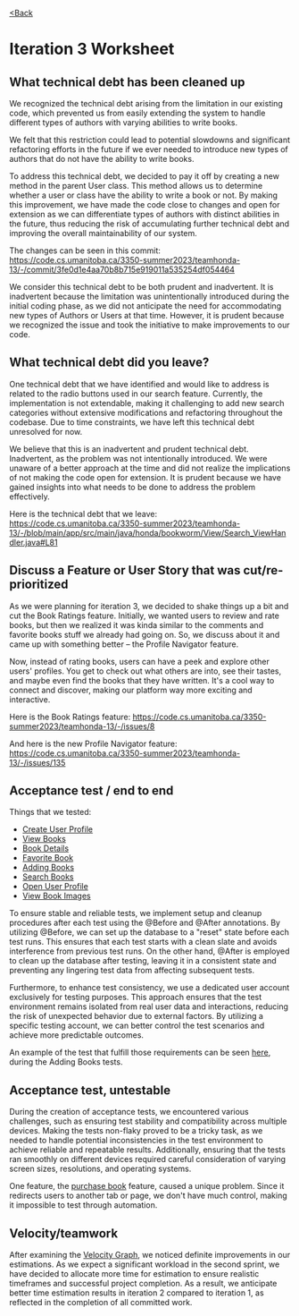 [<Back](./../README.md)

# Iteration 3 Worksheet

## What technical debt has been cleaned up

We recognized the technical debt arising from the limitation in our existing code, which prevented us from easily extending the system to handle different types of authors with varying abilities to write books.

We felt that this restriction could lead to potential slowdowns and significant refactoring efforts in the future if we ever needed to introduce new types of authors that do not have the ability to write books.

To address this technical debt, we decided to pay it off by creating a new method in the parent User class. This method allows us to determine whether a user or class have the ability to write a book or not. By making this improvement, we have made the code close to changes and open for extension as we can differentiate types of authors with distinct abilities in the future, thus reducing the risk of accumulating further technical debt and improving the overall maintainability of our system.

The changes can be seen in this commit:
https://code.cs.umanitoba.ca/3350-summer2023/teamhonda-13/-/commit/3fe0d1e4aa70b8b715e919011a535254df054464

We consider this technical debt to be both prudent and inadvertent. It is inadvertent because the limitation was unintentionally introduced during the initial coding phase, as we did not anticipate the need for accommodating new types of Authors or Users at that time. However, it is prudent because we recognized the issue and took the initiative to make improvements to our code.

## What technical debt did you leave?

One technical debt that we have identified and would like to address is related to the radio buttons used in our search feature. Currently, the implementation is not extendable, making it challenging to add new search categories without extensive modifications and refactoring throughout the codebase. Due to time constraints, we have left this technical debt unresolved for now.

We believe that this is an inadvertent and prudent technical debt. Inadvertent, as the problem was not intentionally introduced. We were unaware of a better approach at the time and did not realize the implications of not making the code open for extension. It is prudent because we have gained insights into what needs to be done to address the problem effectively.

Here is the technical debt that we leave: https://code.cs.umanitoba.ca/3350-summer2023/teamhonda-13/-/blob/main/app/src/main/java/honda/bookworm/View/Search_ViewHandler.java#L81

## Discuss a Feature or User Story that was cut/re-prioritized

As we were planning for iteration 3, we decided to shake things up a bit and cut the Book Ratings feature. Initially, we wanted users to review and rate books, but then we realized it was kinda similar to the comments and favorite books stuff we already had going on. So, we discuss about it and came up with something better – the Profile Navigator feature.

Now, instead of rating books, users can have a peek and explore other users' profiles. You get to check out what others are into, see their tastes, and maybe even find the books that they have written. It's a cool way to connect and discover, making our platform way more exciting and interactive.

Here is the Book Ratings feature: https://code.cs.umanitoba.ca/3350-summer2023/teamhonda-13/-/issues/8

And here is the new Profile Navigator feature: https://code.cs.umanitoba.ca/3350-summer2023/teamhonda-13/-/issues/135

## Acceptance test / end to end

Things that we tested:

- [Create User Profile](https://code.cs.umanitoba.ca/3350-summer2023/teamhonda-13/-/commit/88a8ba255dccca551e9ada569d03035bd2218d22#254a269e6d6709b9319c8fd858e1425ab6ee1ef3)
- [View Books](https://code.cs.umanitoba.ca/3350-summer2023/teamhonda-13/-/commit/88a8ba255dccca551e9ada569d03035bd2218d22#bb51665e17fad1239cd75fd02d6a14e8ffdc1779)
- [Book Details](https://code.cs.umanitoba.ca/3350-summer2023/teamhonda-13/-/commit/88a8ba255dccca551e9ada569d03035bd2218d22#a79bcb602689dd298574df3fa3c75179c98ff0f6)
- [Favorite Book](https://code.cs.umanitoba.ca/3350-summer2023/teamhonda-13/-/commit/88a8ba255dccca551e9ada569d03035bd2218d22#d731f718becc72db8908385bd90a605df924ca87)
- [Adding Books](https://code.cs.umanitoba.ca/3350-summer2023/teamhonda-13/-/commit/88a8ba255dccca551e9ada569d03035bd2218d22#8cc1fa36c7dd2daec34d67b4fd4250f3436aa5f6)
- [Search Books](https://code.cs.umanitoba.ca/3350-summer2023/teamhonda-13/-/commit/88a8ba255dccca551e9ada569d03035bd2218d22#58951ab47331ce89a1aa381cc0f21cbef34bbe83)
- [Open User Profile](https://code.cs.umanitoba.ca/3350-summer2023/teamhonda-13/-/commit/88a8ba255dccca551e9ada569d03035bd2218d22#a2f989f67f4c00c9266a6298a31f1fee8983fcc4)
- [View Book Images](https://code.cs.umanitoba.ca/3350-summer2023/teamhonda-13/-/commit/88a8ba255dccca551e9ada569d03035bd2218d22#4e50d599e050bf29539ca1b84128099a8f6549f4)

To ensure stable and reliable tests, we implement setup and cleanup procedures after each test using the @Before and @After annotations. By utilizing @Before, we can set up the database to a "reset" state before each test runs. This ensures that each test starts with a clean slate and avoids interference from previous test runs. On the other hand, @After is employed to clean up the database after testing, leaving it in a consistent state and preventing any lingering test data from affecting subsequent tests.

Furthermore, to enhance test consistency, we use a dedicated user account exclusively for testing purposes. This approach ensures that the test environment remains isolated from real user data and interactions, reducing the risk of unexpected behavior due to external factors. By utilizing a specific testing account, we can better control the test scenarios and achieve more predictable outcomes.

An example of the test that fulfill those requirements can be seen [here](https://code.cs.umanitoba.ca/3350-summer2023/teamhonda-13/-/commit/e8134b014bb22566f43d3b18f2dd6d0d5517100e#8cc1fa36c7dd2daec34d67b4fd4250f3436aa5f6), during the Adding Books tests.

## Acceptance test, untestable

During the creation of acceptance tests, we encountered various challenges, such as ensuring test stability and compatibility across multiple devices. Making the tests non-flaky proved to be a tricky task, as we needed to handle potential inconsistencies in the test environment to achieve reliable and repeatable results. Additionally, ensuring that the tests ran smoothly on different devices required careful consideration of varying screen sizes, resolutions, and operating systems.

One feature, the [purchase book](https://code.cs.umanitoba.ca/3350-summer2023/teamhonda-13/-/issues/3) feature, caused a unique problem. Since it redirects users to another tab or page, we don't have much control, making it impossible to test through automation.

## Velocity/teamwork

After examining the [Velocity Graph](https://code.cs.umanitoba.ca/3350-summer2023/teamhonda-13/-/blob/157-devtask-iteration-3-worksheet/docs/Velocity.png), we noticed definite improvements in our estimations. As we expect a significant workload in the second sprint, we have decided to allocate more time for estimation to ensure realistic timeframes and successful project completion. As a result, we anticipate better time estimation results in iteration 2 compared to iteration 1, as reflected in the completion of all committed work.
